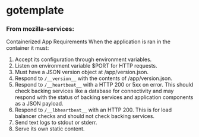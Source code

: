# gotemplate

### From mozilla-services:

Containerized App Requirements
When the application is ran in the container it must:

1. Accept its configuration through environment variables.
2. Listen on environment variable $PORT for HTTP requests.
3. Must have a JSON version object at /app/version.json.
4. Respond to `/__version__` with the contents of /app/version.json.
5. Respond to `/__heartbeat__` with a HTTP 200 or 5xx on error. This should check backing services like a database for connectivity and may respond with the status of backing services and application components as a JSON payload.
6. Respond to `/__lbheartbeat__` with an HTTP 200. This is for load balancer checks and should not check backing services.
7. Send text logs to stdout or stderr.
8. Serve its own static content.
